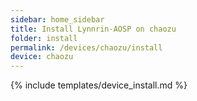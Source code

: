 ```yaml
---
sidebar: home_sidebar
title: Install Lynnrin-AOSP on chaozu
folder: install
permalink: /devices/chaozu/install
device: chaozu
---
```

{% include templates/device_install.md %}
